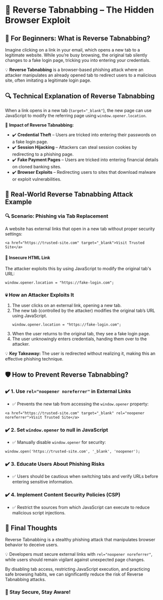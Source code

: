 <!DOCTYPE html>
<html lang="en">
<head>
  <meta charset="UTF-8">
  <meta name="viewport" content="width=device-width, initial-scale=1">
  
</head>
<body>

  <h1>🔄 Reverse Tabnabbing – The Hidden Browser Exploit</h1>

  <h2>👶 For Beginners: What is Reverse Tabnabbing?</h2>
  <p>
    Imagine clicking on a link in your email, which opens a new tab to a legitimate website. While you’re busy browsing, the original tab silently changes to a fake login page, tricking you into entering your credentials.
  </p>

  <p>
    💡 <strong>Reverse Tabnabbing</strong> is a browser-based phishing attack where an attacker manipulates an already opened tab to redirect users to a malicious site, often imitating a legitimate login page.
  </p>

  <h2>🔍 Technical Explanation of Reverse Tabnabbing</h2>
  <p>
    When a link opens in a new tab (<code>target="_blank"</code>), the new page can use JavaScript to modify the referring page using <code>window.opener.location</code>.
  </p>

  <div class="highlight">
    🚨 <strong>Impact of Reverse Tabnabbing:</strong>
  </div>
  <ul>
    <li>✔️ <strong>Credential Theft</strong> – Users are tricked into entering their passwords on a fake login page.</li>
    <li>✔️ <strong>Session Hijacking</strong> – Attackers can steal session cookies by redirecting to a phishing page.</li>
    <li>✔️ <strong>Fake Payment Pages</strong> – Users are tricked into entering financial details on cloned banking sites.</li>
    <li>✔️ <strong>Browser Exploits</strong> – Redirecting users to sites that download malware or exploit vulnerabilities.</li>
  </ul>

  <h2>🚨 Real-World Reverse Tabnabbing Attack Example</h2>
  <h3>🔍 Scenario: Phishing via Tab Replacement</h3>
  <p>A website has external links that open in a new tab without proper security settings:</p>

  <pre><code>&lt;a href="https://trusted-site.com" target="_blank"&gt;Visit Trusted Site&lt;/a&gt;</code></pre>

  <h4>🚫 Insecure HTML Link</h4>
  <p>The attacker exploits this by using JavaScript to modify the original tab's URL:</p>
  <pre><code>window.opener.location = "https://fake-login.com";</code></pre>

  <h3>💀 How an Attacker Exploits It</h3>
  <ol>
    <li>The user clicks on an external link, opening a new tab.</li>
    <li>The new tab (controlled by the attacker) modifies the original tab’s URL using JavaScript.</li>
    <pre><code>window.opener.location = "https://fake-login.com";</code></pre>
    <li>When the user returns to the original tab, they see a fake login page.</li>
    <li>The user unknowingly enters credentials, handing them over to the attacker.</li>
  </ol>

  <div class="highlight">
    💡 <strong>Key Takeaway:</strong> The user is redirected without realizing it, making this an effective phishing technique.
  </div>

  <h2>🛡️ How to Prevent Reverse Tabnabbing?</h2>

  <h3>✔️ 1. Use <code>rel="noopener noreferrer"</code> in External Links</h3>
  <ul>
    <li>✅ Prevents the new tab from accessing the <code>window.opener</code> property:</li>
  </ul>
  <pre><code>&lt;a href="https://trusted-site.com" target="_blank" rel="noopener noreferrer"&gt;Visit Trusted Site&lt;/a&gt;</code></pre>

  <h3>✔️ 2. Set <code>window.opener</code> to null in JavaScript</h3>
  <ul>
    <li>✅ Manually disable <code>window.opener</code> for security:</li>
  </ul>
  <pre><code>window.open('https://trusted-site.com', '_blank', 'noopener');</code></pre>

  <h3>✔️ 3. Educate Users About Phishing Risks</h3>
  <ul>
    <li>✅ Users should be cautious when switching tabs and verify URLs before entering sensitive information.</li>
  </ul>

  <h3>✔️ 4. Implement Content Security Policies (CSP)</h3>
  <ul>
    <li>✅ Restrict the sources from which JavaScript can execute to reduce malicious script injections.</li>
  </ul>

  <h2>🚀 Final Thoughts</h2>
  <p>
    Reverse Tabnabbing is a stealthy phishing attack that manipulates browser behavior to deceive users.
  </p>
  <p>
    💡 Developers must secure external links with <code>rel="noopener noreferrer"</code>, while users should remain vigilant against unexpected page changes.
  </p>
  <p>
    By disabling tab access, restricting JavaScript execution, and practicing safe browsing habits, we can significantly reduce the risk of Reverse Tabnabbing attacks.
  </p>

  <h3>🔐 Stay Secure, Stay Aware!</h3>

</body>
</html>
